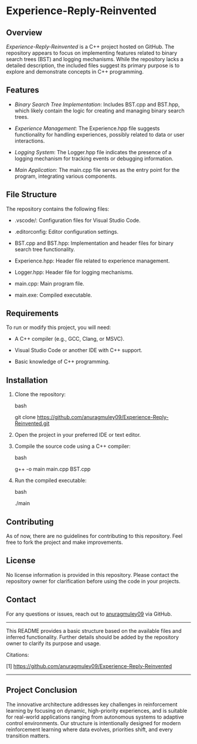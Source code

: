 # Experience-Reply-Reinvented



## Overview

*Experience-Reply-Reinvented* is a C++ project hosted on GitHub. The repository appears to focus on implementing features related to binary search trees (BST) and logging mechanisms. While the repository lacks a detailed description, the included files suggest its primary purpose is to explore and demonstrate concepts in C++ programming.



## Features

- *Binary Search Tree Implementation*: Includes BST.cpp and BST.hpp, which likely contain the logic for creating and managing binary search trees.

- *Experience Management*: The Experience.hpp file suggests functionality for handling experiences, possibly related to data or user interactions.

- *Logging System*: The Logger.hpp file indicates the presence of a logging mechanism for tracking events or debugging information.

- *Main Application*: The main.cpp file serves as the entry point for the program, integrating various components.



## File Structure

The repository contains the following files:

- .vscode/: Configuration files for Visual Studio Code.

- .editorconfig: Editor configuration settings.

- BST.cpp and BST.hpp: Implementation and header files for binary search tree functionality.

- Experience.hpp: Header file related to experience management.

- Logger.hpp: Header file for logging mechanisms.

- main.cpp: Main program file.

- main.exe: Compiled executable.



## Requirements

To run or modify this project, you will need:

- A C++ compiler (e.g., GCC, Clang, or MSVC).

- Visual Studio Code or another IDE with C++ support.

- Basic knowledge of C++ programming.



## Installation

1. Clone the repository:

   bash

   git clone https://github.com/anuragmuley09/Experience-Reply-Reinvented.git

   

2. Open the project in your preferred IDE or text editor.

3. Compile the source code using a C++ compiler:

   bash

   g++ -o main main.cpp BST.cpp

   

4. Run the compiled executable:

   bash

   ./main

   



## Contributing

As of now, there are no guidelines for contributing to this repository. Feel free to fork the project and make improvements.



## License

No license information is provided in this repository. Please contact the repository owner for clarification before using the code in your projects.



## Contact

For any questions or issues, reach out to [anuragmuley09](https://github.com/anuragmuley09) via GitHub.



---



This README provides a basic structure based on the available files and inferred functionality. Further details should be added by the repository owner to clarify its purpose and usage.



Citations:

[1] https://github.com/anuragmuley09/Experience-Reply-Reinvented



---

## Project Conclusion
The innovative architecture addresses key challenges in reinforcement learning by focusing on dynamic, high-priority experiences, and is suitable for real-world applications ranging from autonomous systems to adaptive control environments.
Our structure is intentionally designed for modern reinforcement learning where data evolves, priorities shift, and every transition matters.

